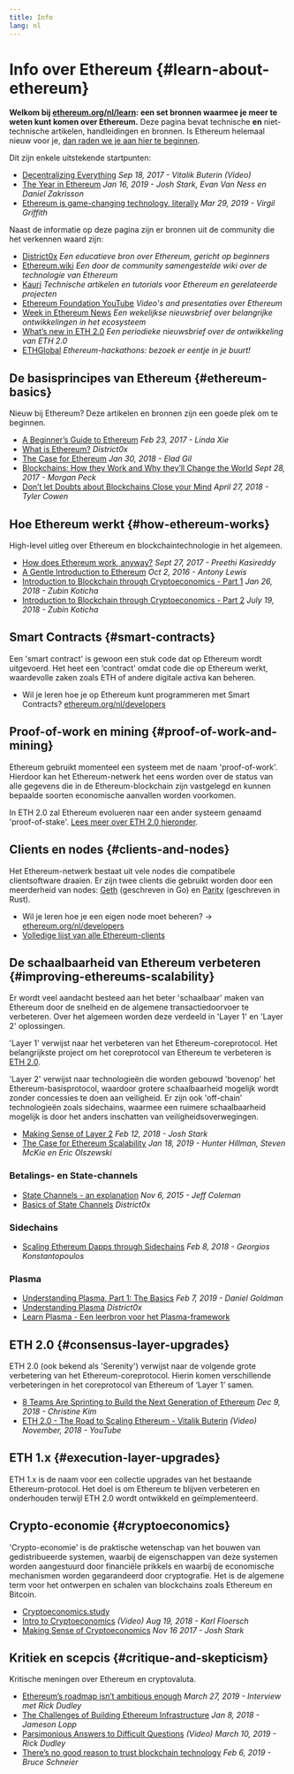 ```yaml
---
title: Info
lang: nl
---
```


# Info over Ethereum {#learn-about-ethereum}

**Welkom bij [ethereum.org/nl/learn](/nl/learn/): een set bronnen waarmee je meer te weten kunt komen over Ethereum.** Deze pagina bevat technische **en** niet-technische artikelen, handleidingen en bronnen. Is Ethereum helemaal nieuw voor je, [dan raden we je aan hier te beginnen](/nl/what-is-ethereum/).

Dit zijn enkele uitstekende startpunten:

- [Decentralizing Everything](https://www.youtube.com/watch?v=WSN5BaCzsbo&feature=youtu.be) _Sep 18, 2017 - Vitalik Buterin (Video)_
- [The Year in Ethereum](https://medium.com/@jjmstark/the-year-in-ethereum-87a17d6f8276) _Jan 16, 2019 - Josh Stark, Evan Van Ness en Daniel Zakrisson_
- [Ethereum is game-changing technology, literally](https://medium.com/@virgilgr/ethereum-is-game-changing-technology-literally-d67e01a01cf8) _Mar 29, 2019 - Virgil Griffith_

Naast de informatie op deze pagina zijn er bronnen uit de community die het verkennen waard zijn:

- [District0x](https://education.district0x.io/general-topics/understanding-ethereum/) _Een educatieve bron over Ethereum, gericht op beginners_
- [Ethereum.wiki](https://eth.wiki) _Een door de community samengestelde wiki over de technologie van Ethereum_
- [Kauri](https://kauri.io) _Technische artikelen en tutorials voor Ethereum en gerelateerde projecten_
- [Ethereum Foundation YouTube](https://www.youtube.com/channel/UCNOfzGXD_C9YMYmnefmPH0g) _Video's and presentaties over Ethereum_
- [Week in Ethereum News](https://weekinethereumnews.com/) _Een wekelijkse nieuwsbrief over belangrijke ontwikkelingen in het ecosysteem_
- [What’s new in ETH 2.0](https://eth2.news) _Een periodieke nieuwsbrief over de ontwikkeling van ETH 2.0_
- [ETHGlobal](https://ethglobal.co) _Ethereum-hackathons: bezoek er eentje in je buurt!_

## De basisprincipes van Ethereum {#ethereum-basics}

Nieuw bij Ethereum? Deze artikelen en bronnen zijn een goede plek om te beginnen.

- [A Beginner’s Guide to Ethereum](https://blog.coinbase.com/a-beginners-guide-to-ethereum-46dd486ceecf) _Feb 23, 2017 - Linda Xie_
- [What is Ethereum?](https://education.district0x.io/general-topics/understanding-ethereum/what-is-ethereum/) _District0x_
- [The Case for Ethereum](http://blog.eladgil.com/2018/01/the-case-for-ethereum.html) _Jan 30, 2018 - Elad Gil_
- [Blockchains: How they Work and Why they’ll Change the World](https://spectrum.ieee.org/computing/networks/blockchains-how-they-work-and-why-theyll-change-the-world) _Sept 28, 2017 - Morgan Peck_
- [Don’t let Doubts about Blockchains Close your Mind](https://www.bloomberg.com/opinion/articles/2018-04-27/blockchains-warrant-skepticism-but-keep-an-open-mind) _April 27, 2018 - Tyler Cowen_

## Hoe Ethereum werkt {#how-ethereum-works}

High-level uitleg over Ethereum en blockchaintechnologie in het algemeen.

- [How does Ethereum work, anyway?](https://medium.com/@preethikasireddy/how-does-ethereum-work-anyway-22d1df506369) _Sept 27, 2017 - Preethi Kasireddy_
- [A Gentle Introduction to Ethereum](https://bitsonblocks.net/2016/10/02/gentle-introduction-ethereum/) _Oct 2, 2016 - Antony Lewis_
- [Introduction to Blockchain through Cryptoeconomics - Part 1](https://medium.com/blockchain-at-berkeley/introduction-to-blockchain-through-cryptoeconomics-part-1-bitcoin-369f245067f9) _Jan 26, 2018 - Zubin Koticha_
- [Introduction to Blockchain through Cryptoeconomics - Part 2](https://medium.com/mechanism-labs/introduction-to-bitcoin-through-cryptoeconomics-part-2-proof-of-work-and-nakamoto-consensus-1252f6a6c012) _July 19, 2018 - Zubin Koticha_

## Smart Contracts {#smart-contracts}

Een 'smart contract' is gewoon een stuk code dat op Ethereum wordt uitgevoerd. Het heet een ‘contract’ omdat code die op Ethereum werkt, waardevolle zaken zoals ETH of andere digitale activa kan beheren.

- Wil je leren hoe je op Ethereum kunt programmeren met Smart Contracts? [ethereum.org/nl/developers](/nl/developers/)

## Proof-of-work en mining {#proof-of-work-and-mining}

Ethereum gebruikt momenteel een systeem met de naam 'proof-of-work'. Hierdoor kan het Ethereum-netwerk het eens worden over de status van alle gegevens die in de Ethereum-blockchain zijn vastgelegd en kunnen bepaalde soorten economische aanvallen worden voorkomen.

In ETH 2.0 zal Ethereum evolueren naar een ander systeem genaamd 'proof-of-stake'. [Lees meer over ETH 2.0 hieronder](#consensus-layer-upgrades).

## Clients en nodes {#clients-and-nodes}

Het Ethereum-netwerk bestaat uit vele nodes die compatibele clientsoftware draaien. Er zijn twee clients die gebruikt worden door een meerderheid van nodes: [Geth](https://geth.ethereum.org/) (geschreven in Go) en [Parity](https://www.parity.io/ethereum/) (geschreven in Rust).

- Wil je leren hoe je een eigen node moet beheren? → [ethereum.org/nl/developers](/nl/developers/#clients--running-your-own-node/)
- [Volledige lijst van alle Ethereum-clients](https://github.com/ConsenSys/ethereum-developer-tools-list#ethereum-clients)

## De schaalbaarheid van Ethereum verbeteren {#improving-ethereums-scalability}

Er wordt veel aandacht besteed aan het beter 'schaalbaar' maken van Ethereum door de snelheid en de algemene transactiedoorvoer te verbeteren. Over het algemeen worden deze verdeeld in 'Layer 1' en 'Layer 2' oplossingen.

'Layer 1' verwijst naar het verbeteren van het Ethereum-coreprotocol. Het belangrijkste project om het coreprotocol van Ethereum te verbeteren is [ETH 2.0](#consensus-layer-upgrades).

'Layer 2' verwijst naar technologieën die worden gebouwd 'bovenop' het Ethereum-basisprotocol, waardoor grotere schaalbaarheid mogelijk wordt zonder concessies te doen aan veiligheid. Er zijn ook 'off-chain' technologieën zoals sidechains, waarmee een ruimere schaalbaarheid mogelijk is door het anders inschatten van veiligheidsoverwegingen.

- [Making Sense of Layer 2](https://medium.com/l4-media/making-sense-of-ethereums-layer-2-scaling-solutions-state-channels-plasma-and-truebit-22cb40dcc2f4) _Feb 12, 2018 - Josh Stark_
- [The Case for Ethereum Scalability](https://medium.com/connext/the-case-for-ethereum-scalability-d2a8035f880f) _Jan 18, 2019 - Hunter Hillman, Steven McKie en Eric Olszewski_

### Betalings- en State-channels

- [State Channels - an explanation](https://www.jeffcoleman.ca/state-channels/) _Nov 6, 2015 - Jeff Coleman_
- [Basics of State Channels](https://education.district0x.io/general-topics/understanding-ethereum/basics-state-channels/) _District0x_

### Sidechains

- [Scaling Ethereum Dapps through Sidechains](https://medium.com/loom-network/dappchains-scaling-ethereum-dapps-through-sidechains-f99e51fff447) _Feb 8, 2018 - Georgios Konstantopoulos_

### Plasma

- [Understanding Plasma, Part 1: The Basics](https://www.theblockcrypto.com/2019/02/07/understanding-plasma-part-1-the-basics/) _Feb 7, 2019 - Daniel Goldman_
- [Understanding Plasma](https://education.district0x.io/general-topics/understanding-ethereum/understanding-plasma/) _District0x_
- [Learn Plasma - Een leerbron voor het Plasma-framework](https://www.learnplasma.org/en/)

## ETH 2.0 {#consensus-layer-upgrades}

ETH 2.0 (ook bekend als 'Serenity') verwijst naar de volgende grote verbetering van het Ethereum-coreprotocol. Hierin komen verschillende verbeteringen in het coreprotocol van Ethereum of ‘Layer 1’ samen.

- [8 Teams Are Sprinting to Build the Next Generation of Ethereum](https://www.coindesk.com/next-gen-buidlers-the-8-teams-working-on-ethereum-2-0) _Dec 9, 2018 - Christine Kim_
- [ETH 2.0 - The Road to Scaling Ethereum - Vitalik Buterin](https://youtu.be/kCVpDrlVesA) _(Video) November, 2018 - YouTube_

## ETH 1.x {#execution-layer-upgrades}

ETH 1.x is de naam voor een collectie upgrades van het bestaande Ethereum-protocol. Het doel is om Ethereum te blijven verbeteren en onderhouden terwijl ETH 2.0 wordt ontwikkeld en geïmplementeerd.

## Crypto-economie {#cryptoeconomics}

'Crypto-economie' is de praktische wetenschap van het bouwen van gedistribueerde systemen, waarbij de eigenschappen van deze systemen worden aangestuurd door financiële prikkels en waarbij de economische mechanismen worden gegarandeerd door cryptografie. Het is de algemene term voor het ontwerpen en schalen van blockchains zoals Ethereum en Bitcoin.

- [Cryptoeconomics.study](https://cryptoeconomics.study/)
- [Intro to Cryptoeconomics](https://www.youtube.com/watch?v=F0FCI8GxO5I) _(Video) Aug 19, 2018 - Karl Floersch_
- [Making Sense of Cryptoeconomics](https://medium.com/l4-media/making-sense-of-cryptoeconomics-5edea77e4e8d) _Nov 16 2017 - Josh Stark_

## Kritiek en scepcis {#critique-and-skepticism}

Kritische meningen over Ethereum en cryptovaluta.

- [Ethereum’s roadmap isn’t ambitious enough](https://decryptmedia.com/6136/vulcanize-rick-dudley-ethereum-roadmap-makerdao-polkadot) _March 27, 2019 - Interview met Rick Dudley_
- [The Challenges of Building Ethereum Infrastructure](https://medium.com/@lopp/the-challenges-of-building-ethereum-infrastructure-87e443e47a4b) _Jan 8, 2018 - Jameson Lopp_
- [Parsimonious Answers to Difficult Questions](https://www.youtube.com/watch?v=GOkSg0BuSdw&feature=youtu.be) _(Video) March 10, 2019 - Rick Dudley_
- [There’s no good reason to trust blockchain technology](https://www.wired.com/story/theres-no-good-reason-to-trust-blockchain-technology/) _Feb 6, 2019 - Bruce Schneier_
